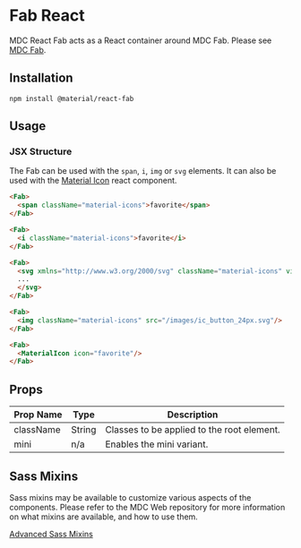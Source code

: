 # Fab React

MDC React Fab acts as a React container around MDC Fab. Please see [MDC Fab](https://github.com/material-components/material-components-web/tree/master/packages/mdc-fab).

## Installation

```
npm install @material/react-fab
```

## Usage

### JSX Structure

The Fab can be used with the `span`, `i`, `img` or `svg` elements. It can also be used with the
[Material Icon](../material-icon) react component.
```html
<Fab>
  <span className="material-icons">favorite</span>
</Fab>

<Fab>
  <i className="material-icons">favorite</i>
</Fab>

<Fab>
  <svg xmlns="http://www.w3.org/2000/svg" className="material-icons" viewBox="0 0 24 24">
  ...
  </svg>
</Fab>

<Fab>
  <img className="material-icons" src="/images/ic_button_24px.svg"/>
</Fab>

<Fab>
  <MaterialIcon icon="favorite"/>
</Fab>
```

## Props

Prop Name | Type | Description
--- | --- | ---
className | String | Classes to be applied to the root element.
mini | n/a | Enables the mini variant.

## Sass Mixins

Sass mixins may be available to customize various aspects of the components. Please refer to the
MDC Web repository for more information on what mixins are available, and how to use them. 

[Advanced Sass Mixins](https://github.com/material-components/material-components-web/blob/v0.35.0/packages/mdc-fab/README.md#advanced-sass-mixins)
